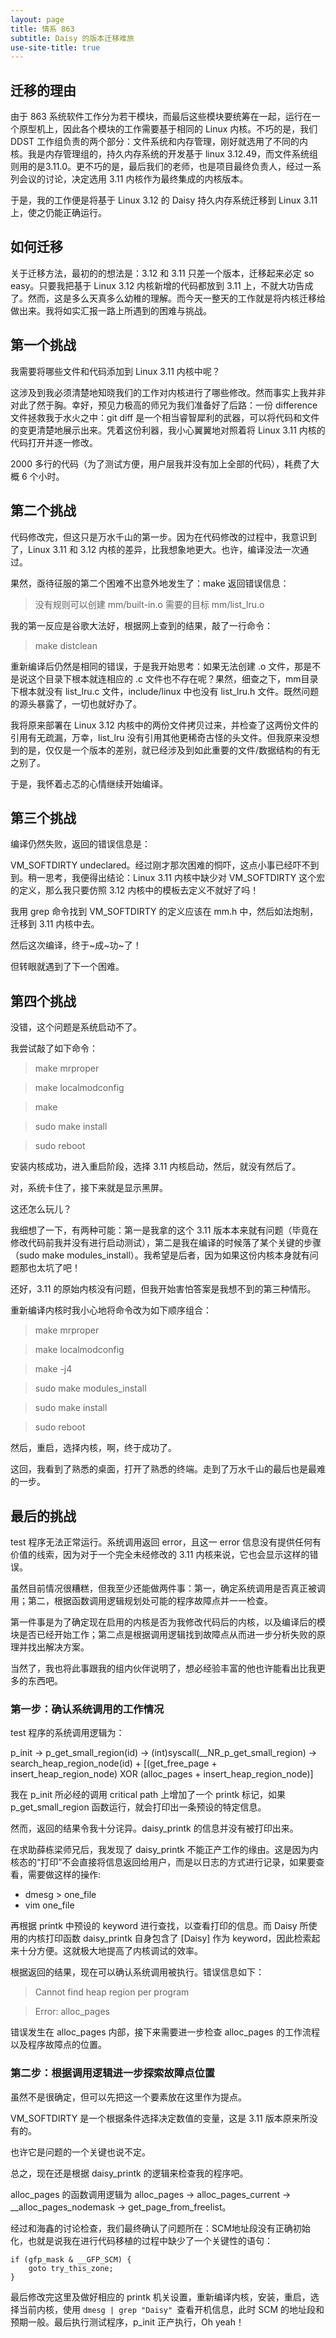 ```yaml
---
layout: page
title: 情系 863
subtitle: Daisy 的版本迁移难旅
use-site-title: true
---
```


## 迁移的理由

由于 863 系统软件工作分为若干模块，而最后这些模块要统筹在一起，运行在一个原型机上，因此各个模块的工作需要基于相同的 Linux 内核。不巧的是，我们 DDST 工作组负责的两个部分：文件系统和内存管理，刚好就选用了不同的内核。我是内存管理组的，持久内存系统的开发基于 linux 3.12.49，而文件系统组则用的是3.11.0。更不巧的是，最后我们的老师，也是项目最终负责人，经过一系列会议的讨论，决定选用 3.11 内核作为最终集成的内核版本。

于是，我的工作便是将基于 Linux 3.12 的 Daisy 持久内存系统迁移到 Linux 3.11 上，使之仍能正确运行。


## 如何迁移

关于迁移方法，最初的的想法是：3.12 和 3.11 只差一个版本，迁移起来必定 so easy。只要我把基于 Linux 3.12 内核新增的代码都放到 3.11 上，不就大功告成了。然而，这是多么天真多么幼稚的理解。而今天一整天的工作就是将内核迁移给做出来。我将如实汇报一路上所遇到的困难与挑战。

## 第一个挑战

我需要将哪些文件和代码添加到 Linux 3.11 内核中呢？

这涉及到我必须清楚地知晓我们的工作对内核进行了哪些修改。然而事实上我并非对此了然于胸。幸好，预见力极高的师兄为我们准备好了后路：一份 difference 文件拯救我于水火之中：git diff 是一个相当睿智犀利的武器，可以将代码和文件的变更清楚地展示出来。凭着这份利器，我小心翼翼地对照着将 Linux 3.11 内核的代码打开并逐一修改。

2000 多行的代码（为了测试方便，用户层我并没有加上全部的代码），耗费了大概 6 个小时。

## 第二个挑战

代码修改完，但这只是万水千山的第一步。因为在代码修改的过程中，我意识到了，Linux 3.11 和 3.12 内核的差异，比我想象地更大。也许，编译没法一次通过。

果然，亟待征服的第二个困难不出意外地发生了：make 返回错误信息：
> 没有规则可以创建 mm/built-in.o 需要的目标 mm/list_lru.o

我的第一反应是谷歌大法好，根据网上查到的结果，敲了一行命令：
> make distclean

重新编译后仍然是相同的错误，于是我开始思考：如果无法创建 .o 文件，那是不是说这个目录下根本就连相应的 .c 文件也不存在呢？果然，细查之下，mm目录下根本就没有 list_lru.c 文件，include/linux 中也没有 list_lru.h 文件。既然问题的源头暴露了，一切也就好办了。

我将原来部署在 Linux 3.12 内核中的两份文件拷贝过来，并检查了这两份文件的引用有无疏漏，万幸，list_lru 没有引用其他更稀奇古怪的头文件。但我原来没想到的是，仅仅是一个版本的差别，就已经涉及到如此重要的文件/数据结构的有无之别了。

于是，我怀着忐忑的心情继续开始编译。

## 第三个挑战

编译仍然失败，返回的错误信息是：

VM_SOFTDIRTY undeclared。经过刚才那次困难的恫吓，这点小事已经吓不到到。稍一思考，我便得出结论：Linux 3.11 内核中缺少对 VM_SOFTDIRTY 这个宏的定义，那么我只要仿照 3.12 内核中的模板去定义不就好了吗！

我用 grep 命令找到 VM_SOFTDIRTY 的定义应该在 mm.h 中，然后如法炮制，迁移到 3.11 内核中去。

然后这次编译，终于~成~功~了！

但转眼就遇到了下一个困难。

## 第四个挑战

没错，这个问题是系统启动不了。

我尝试敲了如下命令：

> make mrproper

> make localmodconfig

> make 

> sudo make install

> sudo reboot

安装内核成功，进入重启阶段，选择 3.11 内核启动，然后，就没有然后了。

对，系统卡住了，接下来就是显示黑屏。

这还怎么玩儿？

我细想了一下，有两种可能：第一是我拿的这个 3.11 版本本来就有问题（毕竟在修改代码前我并没有进行启动测试），第二是我在编译的时候落了某个关键的步骤（sudo make modules_install）。我希望是后者，因为如果这份内核本身就有问题那也太坑了吧！

还好，3.11 的原始内核没有问题，但我开始害怕答案是我想不到的第三种情形。

重新编译内核时我小心地将命令改为如下顺序组合： 

> make mrproper

> make localmodconfig

> make -j4

> sudo make modules_install

> sudo make install

> sudo reboot

然后，重启，选择内核，啊，终于成功了。

这回，我看到了熟悉的桌面，打开了熟悉的终端。走到了万水千山的最后也是最难的一步。

## 最后的挑战

test 程序无法正常运行。系统调用返回 error，且这一 error 信息没有提供任何有价值的线索，因为对于一个完全未经修改的 3.11 内核来说，它也会显示这样的错误。

虽然目前情况很糟糕，但我至少还能做两件事：第一，确定系统调用是否真正被调用；第二，根据函数调用逻辑规划处可能的程序故障点并一一检查。

第一件事是为了确定现在启用的内核是否为我修改代码后的内核，以及编译后的模块是否已经开始工作；第二点是根据调用逻辑找到故障点从而进一步分析失败的原理并找出解决方案。

当然了，我也将此事跟我的组内伙伴说明了，想必经验丰富的他也许能看出比我更多的东西吧。

### 第一步：确认系统调用的工作情况

test 程序的系统调用逻辑为：

p_init -> p_get_small_region(id) -> (int)syscall(__NR_p_get_small_region) -> search_heap_region_node(id) + [(get_free_page + insert_heap_region_node) XOR (alloc_pages + insert_heap_region_node)]

我在 p_init 所必经的调用 critical path 上增加了一个 printk 标记，如果 p_get_small_region 函数运行，就会打印出一条预设的特定信息。

然而，返回的结果令我十分诧异。daisy_printk 的信息并没有被打印出来。

在求助薛栋梁师兄后，我发现了 daisy_printk 不能正产工作的缘由。这是因为内核态的“打印”不会直接将信息返回给用户，而是以日志的方式进行记录，如果要查看，需要做这样的操作:
- dmesg > one_file
- vim one_file

再根据 printk 中预设的 keyword 进行查找，以查看打印的信息。而 Daisy 所使用的内核打印函数 daisy_printk 自身包含了 [Daisy] 作为 keyword，因此检索起来十分方便。这就极大地提高了内核调试的效率。

根据返回的结果，现在可以确认系统调用被执行。错误信息如下：

> Cannot find heap region per program

> Error: alloc_pages

错误发生在 alloc_pages 内部，接下来需要进一步检查 alloc_pages 的工作流程以及程序故障点的位置。

### 第二步：根据调用逻辑进一步探索故障点位置

虽然不是很确定，但可以先把这一个要素放在这里作为提点。

VM_SOFTDIRTY 是一个根据条件选择决定数值的变量，这是 3.11 版本原来所没有的。

也许它是问题的一个关键也说不定。

总之，现在还是根据 daisy_printk 的逻辑来检查我的程序吧。

alloc_pages 的函数调用逻辑为 alloc_pages -> alloc_pages_current -> __alloc_pages_nodemask -> get_page_from_freelist。

经过和海鑫的讨论检查，我们最终确认了问题所在：SCM地址段没有正确初始化，也就是说我在进行代码移植的过程中缺少了一个关键性的语句：

```
if (gfp_mask & __GFP_SCM) {
	goto try_this_zone;
}
```

最后修改完这里及做好相应的 printk 机关设置，重新编译内核，安装，重启，选择当前内核，使用 `dmesg | grep "Daisy" `查看开机信息，此时 SCM 的地址段和预期一般。最后执行测试程序，p_init 正产执行，Oh yeah！

<!-- UY BEGIN -->
<div id="uyan_frame"></div>
<script type="text/javascript" src="http://v2.uyan.cc/code/uyan.js"></script>
<!-- UY END -->




